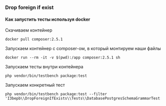 ### Drop foreign if exist

#### Как запустить тесты используя docker

Скачиваем контейнер
```
docker pull composer:2.5.1
```

Запускаем контейнер с composer-ом, в который монтируем наши файлы
```
docker run --rm -it -v $(pwd):/app composer:2.5.1 sh
```

Запускаем тесты внутри контейнера
```shell
php vendor/bin/testbench package:test
```

Запускаем конкретный тест
```shell
php vendor/bin/testbench package:test --filter 'I3bepb\\DropForeignIfExists\\Tests\\DatabasePostgresSchemaGrammarTest::drop_foreign_if_exists_with_string'
```
